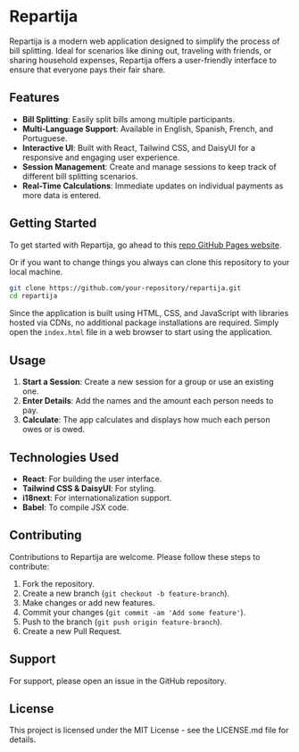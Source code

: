 # Repartija

Repartija is a modern web application designed to simplify the process of bill splitting. Ideal for scenarios like dining out, traveling with friends, or sharing household expenses, Repartija offers a user-friendly interface to ensure that everyone pays their fair share.

## Features

- **Bill Splitting**: Easily split bills among multiple participants.
- **Multi-Language Support**: Available in English, Spanish, French, and Portuguese.
- **Interactive UI**: Built with React, Tailwind CSS, and DaisyUI for a responsive and engaging user experience.
- **Session Management**: Create and manage sessions to keep track of different bill splitting scenarios.
- **Real-Time Calculations**: Immediate updates on individual payments as more data is entered.

## Getting Started

To get started with Repartija, go ahead to this [repo GitHub Pages website](https://gentilmente.github.io/repartija_react/).

Or if you want to change things you always can clone this repository to your local machine.

```bash
git clone https://github.com/your-repository/repartija.git
cd repartija
```

Since the application is built using HTML, CSS, and JavaScript with libraries hosted via CDNs, no additional package installations are required. Simply open the `index.html` file in a web browser to start using the application.

## Usage

1.  **Start a Session**: Create a new session for a group or use an existing one.
2.  **Enter Details**: Add the names and the amount each person needs to pay.
3.  **Calculate**: The app calculates and displays how much each person owes or is owed.

## Technologies Used

- **React**: For building the user interface.
- **Tailwind CSS & DaisyUI**: For styling.
- **i18next**: For internationalization support.
- **Babel**: To compile JSX code.

## Contributing

Contributions to Repartija are welcome. Please follow these steps to contribute:

1.  Fork the repository.
2.  Create a new branch (`git checkout -b feature-branch`).
3.  Make changes or add new features.
4.  Commit your changes (`git commit -am 'Add some feature'`).
5.  Push to the branch (`git push origin feature-branch`).
6.  Create a new Pull Request.

## Support

For support, please open an issue in the GitHub repository.

## License

This project is licensed under the MIT License - see the LICENSE.md file for details.
